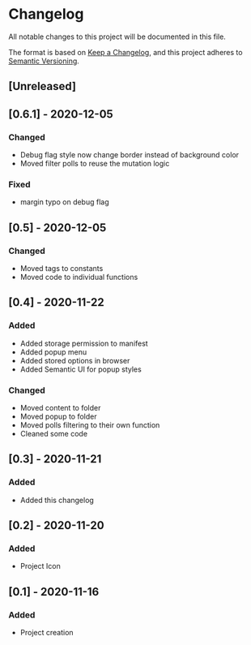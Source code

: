 # Changelog

All notable changes to this project will be documented in this file.

The format is based on [Keep a Changelog](https://keepachangelog.com/en/1.0.0/),
and this project adheres to [Semantic Versioning](https://semver.org/spec/v2.0.0.html).

## [Unreleased]

## [0.6.1] - 2020-12-05

### Changed

- Debug flag style now change border instead of background color
- Moved filter polls to reuse the mutation logic

### Fixed

- margin typo on debug flag

## [0.5] - 2020-12-05

### Changed

- Moved tags to constants
- Moved code to individual functions

## [0.4] - 2020-11-22

### Added

- Added storage permission to manifest
- Added popup menu
- Added stored options in browser
- Added Semantic UI for popup styles

### Changed

- Moved content to folder
- Moved popup to folder
- Moved polls filtering to their own function
- Cleaned some code

## [0.3] - 2020-11-21

### Added

- Added this changelog

## [0.2] - 2020-11-20

### Added

- Project Icon

## [0.1] - 2020-11-16

### Added

- Project creation

